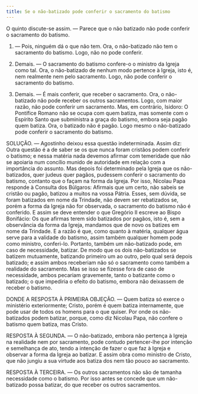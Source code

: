 ```yaml
---
title: Se o não-batizado pode conferir o sacramento do batismo
---
```


O quinto discute-se assim. — Parece que o não batizado não pode conferir o sacramento do batismo.  

1. — Pois, ninguém dá o que não tem. Ora, o não-batizado não tem o sacramento do batismo. Logo, não no pode conferir.  

2. Demais. — O sacramento do batismo confere-o o ministro da Igreja como tal. Ora, o não-batizado de nenhum modo pertence à Igreja, isto é, nem realmente nem pelo sacramento. Logo, não pode conferir o sacramento do batismo.  

3. Demais. — É mais conferir, que receber o sacramento. Ora, o não-batizado não pode receber os outros sacramentos. Logo, com maior razão, não pode conferir um sacramento. Mas, em contrário, Isidoro: O Pontífice Romano não se ocupa com quem batiza, mas somente com o Espírito Santo que subministra a graça do batismo, embora seja pagão quem batiza. Ora, o batizado não é pagão. Logo mesmo o não-batizado pode conferir o sacramento do batismo.  

SOLUÇÃO. — Agostinho deixou essa questão indeterminada. Assim diz: Outra questão é a de saber se os que nunca foram cristãos podem conferir o batismo; e nessa matéria nada devemos afirmar com temeridade que não se apoiaria num concílio munido de autoridade em relação com a importância do assunto. Mas depois foi determinado pela Igreja que os não-batizados, quer judeus quer pagãos, pudessem conferir o sacramento do batismo, contanto que o façam na forma da Igreja. Por isso, Nicolau Papa responde à Consulta dos Búlgaros: Afirmais que um certo, não sabeis se cristão ou pagão, batizou a muitos na vossa Pátria. Esses, sem dúvida, se foram batizados em nome da Trindade, não devem ser rebatizados se, porém a forma da Igreja não for observada, o sacramento do batismo não é conferido. E assim se deve entender o que Gregório II escreve ao Bispo Bonifácio: Os que afirmas terem sido batizados por pagãos, isto é, sem a observância da forma da Igreja, mandamos que de novo os batizes em nome da Trindade.  E a razão é que, como quanto à matéria, qualquer água serve para a validade do batismo, assim também qualquer homem pode como ministro, conferi-lo. Portanto, também um não-batizado pode, em caso de necessidade, batizar. De modo que os dois não-batizados se batizem mutuamente, batizando primeiro um ao outro, pelo qual será depois batizado; e assim ambos receberiam não só o sacramento como também a realidade do sacramento. Mas se isso se fizesse fora de caso de necessidade, ambos pecariam gravemente, tanto o batizante como o batizado; o que impediria o efeito do batismo, embora não deixassem de receber o batismo.  

DONDE A RESPOSTA À PRIMEIRA OBJEÇÃO. — Quem batiza só exerce o ministério exteriormente; Cristo, porém é quem batiza internamente, que pode usar de todos os homens para o que quiser. Por onde os não-batizados podem batizar, porque, como diz Nicolau Papa, não confere o batismo quem batiza, mas Cristo.  

RESPOSTA À SEGUNDA. — O não-batizado, embora não pertença à Igreja na realidade nem por sacramento, pode contudo pertencer-lhe por intenção e semelhança de ato, tendo a intenção de fazer o que faz à Igreja e observar a forma da Igreja ao batizar. E assim obra como ministro de Cristo, que não jungiu a sua virtude aos batiza dos nem tão pouco ao sacramento.  

RESPOSTA À TERCEIRA. — Os outros sacramentos não são de tamanha necessidade como o batismo. Por isso antes se concede que um não-batizado possa batizar, do que receber os outros sacramentos.
